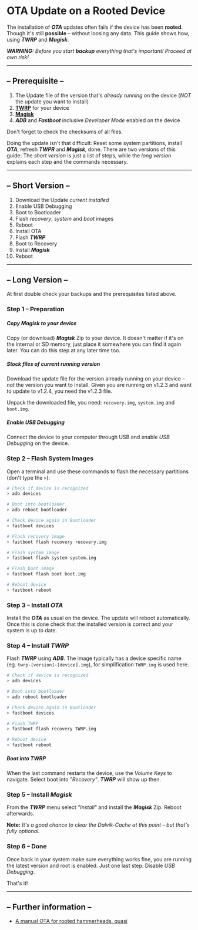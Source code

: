 # OTA Update on a Rooted Device

The installation of ***OTA*** updates often fails if the device has been **rooted**. Though it's still **possible** – without loosing any data. This guide shows how, using ***TWRP*** and ***Magisk***.

***WARNING:** Before you start **backup** everything that's important! Proceed at own risk!*

-------------------------------------

## – Prerequisite –

1. The Update file of the version that's *already running* on the device (*NOT* the update you want to install)
1. [**TWRP**](https://twrp.me/) for your device
1. [**Magisk**](https://forum.xda-developers.com/apps/magisk/official-magisk-v7-universal-systemless-t3473445)
1. ***ADB*** and ***Fastboot*** inclusive *Developer Mode* enabled on the device

Don't forget to check the checksums of all files.

Doing the update isn't that difficult: Reset some system partitions, install ***OTA***, refresh ***TWPR*** and ***Magisk***, done. There are two versions of this guide: The *short version* is just a list of steps, while the *long version* explains each step and the commands necessary.

-------------------------------------

## – Short Version –

1. Download the Update *current installed*
1. Enable USB Debugging
1. Boot to Bootloader
1. Flash *recovery*, *system* and *boot* images
1. Reboot
1. Install OTA
1. Flash ***TWRP***
1. Boot to Recovery
1. Install ***Magisk***
1. Reboot


-------------------------------------

## – Long Version –

At first double check your backups and the prerequisites listed above. 


### Step 1 – Preparation

##### Copy *Magisk* to your device

Copy (or download) ***Magisk*** Zip to your device. It doesn't matter if it's on the internal or SD memory, just place it somewhere you can find it again later. You can do this step at any later time too.


##### Stock files of current running version

Download the update file for the version already running on your device – *not* the version you want to install. Given you are running on v1.2.3 and want to update to v1.2.4, you need the v1.2.3 file.

Unpack the downloaded file, you need: `recovery.img`, `system.img` and `boot.img`.

##### Enable USB Debugging

Connect the device to your computer through USB and enable *USB Debugging* on the device.


### Step 2 – Flash System Images

Open a terminal and use these commands to flash the necessary partitions (don't type the `>`):

```sh
# Check if device is recognized
> adb devices

# Boot into bootloader
> adb reboot bootloader

# Check device again in Bootloader
> fastboot devices

# Flash recovery image
> fastboot flash recovery recovery.img

# Flash system image
> fastboot flash system system.img

# Flash boot image
> fastboot flash boot boot.img

# Reboot device
> fastboot reboot
```

### Step 3 – Install *OTA*

Install the ***OTA*** as usual on the device. The update will reboot automatically. Once this is done check that the installed version is correct and your system is up to date.


### Step 4 – Install *TWRP*

Flash ***TWRP*** using ***ADB***. The image typically has a device specific name (eg. `twrp-[version]-[device].img`), for simplification `TWRP.img` is used here.

```sh
# Check if device is recognized
> adb devices

# Boot into bootloader
> adb reboot bootloader

# Check device again in Bootloader
> fastboot devices

# Flash TWRP
> fastboot flash recovery TWRP.img

# Reboot device
> fastboot reboot
```

##### Boot into *TWRP*

When the last command restarts the device, use the *Volume Keys* to navigate. Select boot into *"Recovery"*. ***TWRP*** will show up then.


### Step 5 – Install *Magisk*

From the ***TWRP*** menu select *"Install"* and install the ***Magisk*** Zip. Reboot afterwards.

**Note:** *It's a good chance to clear the *Dalvik-Cache* at this point – but that's fully optional.*


### Step 6 – Done

Once back in your system make sure everything works fine, you are running the latest version and root is enabled. Just one last step: Disable *USB Debugging*.

That's it!


-------------------------------------

## – Further information –

 - [A manual OTA for rooted hammerheads, quasi](https://gist.github.com/eyecatchup/ec0a852428c19705380e)
